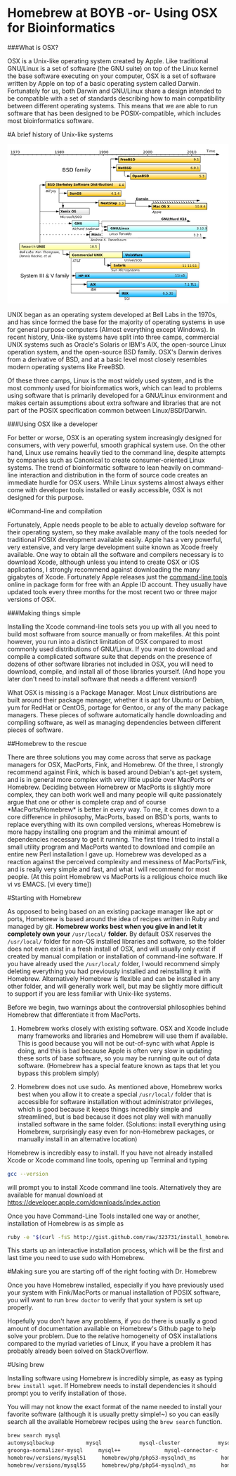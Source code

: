 Homebrew at BOYB -or- Using OSX for Bioinformatics
==================================================

###What is OSX?

OSX is a Unix-like operating system created by Apple. Like traditional GNU/Linux is a set of software (the GNU suite) on top of the Linux kernel the base software executing on your computer, OSX is a set of software written by Apple on top of a basic operating system called Darwin. Fortunately for us, both Darwin and GNU/Linux share a design intended to be compatible with a set of standards describing how to main compatibility between different operating systems. This means that we are able to run software that has been designed to be POSIX-compatible, which includes most bioinformatics software. 

#A brief history of Unix-like systems

![Unix-Timline](unix_timeline.png)

UNIX began as an operating system developed at Bell Labs in the 1970s, and has since formed the base for the majority of operating systems in use for general purpose computers (Almost everything except Windows). In recent history, Unix-like systems have split into three camps, commercial UNIX systems such as Oracle's Solaris or IBM's AIX, the open-source Linux operation system, and the open-source BSD family. OSX's Darwin derives from a derivative of BSD, and at a basic level most closely resembles modern operating systems like FreeBSD. 

Of these three camps, Linux is the most widely used system, and is the most commonly used for bioinformatics work, which can lead to problems using software that is primarily developed for a GNU/Linux environment and makes certain assumptions about extra software and libraries that are not part of the POSIX specification common between Linux/BSD/Darwin.

###Using OSX like a developer

For better or worse, OSX is an operating system increasingly designed for consumers, with very powerful, smooth graphical system use. On the other hand, Linux use remains heavily tied to the command line, despite attempts by companies such as Canonical to create consumer-oriented Linux systems. The trend of bioinformatic software to lean heavily on  command-line interaction and distribution in the form of source code creates an immediate hurdle for OSX users. While Linux systems almost always either come with developer tools installed or easily accessible, OSX is not designed for this purpose.

#Command-line and compilation

Fortunately, Apple needs people to be able to actually develop software for their operating system, so they make available many of the tools needed for traditional POSIX development available easily. Apple has a very powerful, very extensive, and very large development suite known as Xcode freely available. One way to obtain all the software and compilers necessary is to download Xcode, although unless you intend to create OSX or iOS applications, I strongly recommend against downloading the many gigabytes of Xcode. Fortunately Apple releases just the [command-line tools](https://developer.apple.com/downloads/index.action) online in package form for free with an Apple ID account. They usually have updated tools every three months for the most recent two or three major versions of OSX.

###Making things simple

Installing the Xcode command-line tools sets you up with all you need to build most software from source manually or from makefiles. At this point however, you run into a distinct limitation of OSX compared to most commonly used distributions of GNU/Linux. If you want to download and compile a complicated software suite that depends on the presence of dozens of other software libraries not included in OSX, you will need to download, compile, and install all of those libraries yourself. (And hope you later don't need to install software that needs a different version!)

What OSX is missing is a Package Manager. Most Linux distributions are built around their package manager, whether it is apt for Ubuntu or Debian, yum for RedHat or CentOS, portage for Gentoo, or any of the many package managers. These pieces of software automatically handle downloading and compiling software, as well as managing dependencies between different pieces of software. 

##Homebrew to the rescue

There are three solutions you may come across that serve as package managers for OSX, MacPorts, Fink, and Homebrew. Of the three, I strongly recommend against Fink, which is based around Debian's apt-get system, and is in general more complex with very little upside over MacPorts or Homebrew. Deciding between Homebrew or MacPorts is slightly more complex, they can both work well and many people will quite passionately argue that one or other is complete crap and of course \*MacPorts/Homebrew\* is better in every way. To me, it comes down to a core difference in philosophy, MacPorts, based on BSD's ports, wants to replace everything with its own compiled versions, whereas Homebrew is more happy installing one program and the minimal amount of dependencies necessary to get it running. The first time I tried to install a small utility program and MacPorts wanted to download and compile an entire new Perl installation I gave up. Homebrew was developed as a reaction against the perceived complexity and messiness of MacPorts/Fink, and is really very simple and fast, and what I will recommend for most people. (At this point Homebrew vs MacPorts is a religious choice much like vi vs EMACS. [vi every time])

#Starting with Homebrew

As opposed to being based on an existing package manager like apt or ports, Homebrew is based around the idea of recipes written in Ruby and managed by git. **Homebrew works best when you give in and let it completely own your** `/usr/local/` **folder.** By default OSX reserves the `/usr/local/` folder for non-OS installed libraries and software, so the folder does not even exist in a fresh install of OSX, and will usually only exist if created by manual compilation or installation of command-line software. If you have already used the `/usr/local/` folder, I would recommend simply deleting everything you had previously installed and reinstalling it with Homebrew. Alternatively Homebrew is flexible and can be installed in any other folder, and will generally work well, but may be slightly more difficult to support if you are less familiar with Unix-like systems.

Before we begin, two warnings about the controversial philosophies behind Homebrew that differentiate it from MacPorts.

1. Homebrew works closely with existing software. OSX and Xcode include many frameworks and libraries and Homebrew will use them if available. This is good because you will not be out-of-sync with what Apple is doing, and this is bad because Apple is often very slow in updating these sorts of base software, so you may be running quite out of data software. (Homebrew has a special feature known as taps that let you bypass this problem simply)

2. Homebrew does not use sudo. As mentioned above, Homebrew works best when you allow it to create a special `/usr/local/` folder that is accessible for software installation without administrator privileges, which is good because it keeps things incredibly simple and streamlined, but is bad because it does not play well with manually installed software in the same folder. (Solutions: install everything using Homebrew, surprisingly easy even for non-Homebrew packages, or manually install in an alternative location)

Homebrew is incredibly easy to install. If you have not already installed Xcode or Xcode command line tools, opening up Terminal and typing 

```bash
gcc --version
```

will prompt you to install Xcode command line tools. Alternatively they are available for manual download at https://developer.apple.com/downloads/index.action

Once you have Command-Line Tools installed one way or another, installation of Homebrew is as simple as

```bash
ruby -e "$(curl -fsS http://gist.github.com/raw/323731/install_homebrew.rb)"
```

This starts up an interactive installation process, which will be the first and last time you need to use sudo with Homebrew. 

#Making sure you are starting off of the right footing with Dr. Homebrew

Once you have Homebrew installed, especially if you have previously used your system with Fink/MacPorts or manual installation of POSIX software, you will want to run `brew doctor` to verify that your system is set up properly.

Hopefully you don't have any problems, if you do there is usually a good amount of documentation available on Homebrew's Github page to help solve your problem. Due to the relative homogeneity of OSX installations compared to the myriad varieties of Linux, if you have a problem it has probably already been solved on StackOverflow.

#Using brew

Installing software using Homebrew is incredibly simple, as easy as typing `brew install wget`. If Homebrew needs to install dependencies it should prompt you to verify installation of those. 

You will may not know the exact format of the name needed to install your favorite software (although it is usually pretty simple!~) so you can easily search all the available Homebrew recipes using the `brew search` function. 

```bash
brew search mysql
automysqlbackup		     mysql			  mysql-cluster		       mysql-connector-c++	    mysql-proxy			 mysql-search-replace
groonga-normalizer-mysql     mysql++			  mysql-connector-c	       mysql-connector-odbc	    mysql-sandbox		 mysqlreport
homebrew/versions/mysql51	  homebrew/php/php53-mysqlnd\_ms	    homebrew/php/php55-mysqlnd\_ms     Caskroom/cask/mysqlworkbench
homebrew/versions/mysql55	  homebrew/php/php54-mysqlnd\_ms	    homebrew/php/php56-mysqlnd\_ms     Caskroom/cask/navicat-for-mysql
```